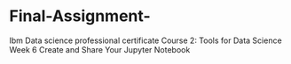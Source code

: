 # Final-Assignment-
 Ibm Data science professional certificate Course 2: Tools for Data Science Week 6 Create and Share Your Jupyter Notebook
